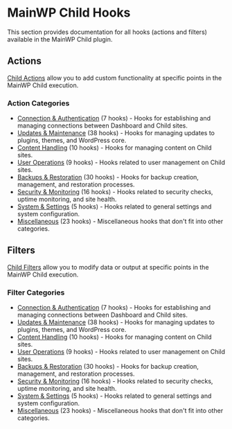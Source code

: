 # MainWP Child Hooks

This section provides documentation for all hooks (actions and filters) available in the MainWP Child plugin.

## Actions

[Child Actions](actions/index.md) allow you to add custom functionality at specific points in the MainWP Child execution.

### Action Categories

- [Connection & Authentication](actions/connection-authentication/index.md) (7 hooks) - Hooks for establishing and managing connections between Dashboard and Child sites.
- [Updates & Maintenance](actions/updates-maintenance/index.md) (38 hooks) - Hooks for managing updates to plugins, themes, and WordPress core.
- [Content Handling](actions/content-handling/index.md) (10 hooks) - Hooks for managing content on Child sites.
- [User Operations](actions/user-operations/index.md) (9 hooks) - Hooks related to user management on Child sites.
- [Backups & Restoration](actions/backups-restoration/index.md) (30 hooks) - Hooks for backup creation, management, and restoration processes.
- [Security & Monitoring](actions/security-monitoring/index.md) (16 hooks) - Hooks related to security checks, uptime monitoring, and site health.
- [System & Settings](actions/system-settings/index.md) (5 hooks) - Hooks related to general settings and system configuration.
- [Miscellaneous](actions/misc/index.md) (23 hooks) - Miscellaneous hooks that don't fit into other categories.

## Filters

[Child Filters](filters/index.md) allow you to modify data or output at specific points in the MainWP Child execution.

### Filter Categories

- [Connection & Authentication](filters/connection-authentication/index.md) (7 hooks) - Hooks for establishing and managing connections between Dashboard and Child sites.
- [Updates & Maintenance](filters/updates-maintenance/index.md) (38 hooks) - Hooks for managing updates to plugins, themes, and WordPress core.
- [Content Handling](filters/content-handling/index.md) (10 hooks) - Hooks for managing content on Child sites.
- [User Operations](filters/user-operations/index.md) (9 hooks) - Hooks related to user management on Child sites.
- [Backups & Restoration](filters/backups-restoration/index.md) (30 hooks) - Hooks for backup creation, management, and restoration processes.
- [Security & Monitoring](filters/security-monitoring/index.md) (16 hooks) - Hooks related to security checks, uptime monitoring, and site health.
- [System & Settings](filters/system-settings/index.md) (5 hooks) - Hooks related to general settings and system configuration.
- [Miscellaneous](filters/misc/index.md) (23 hooks) - Miscellaneous hooks that don't fit into other categories.
